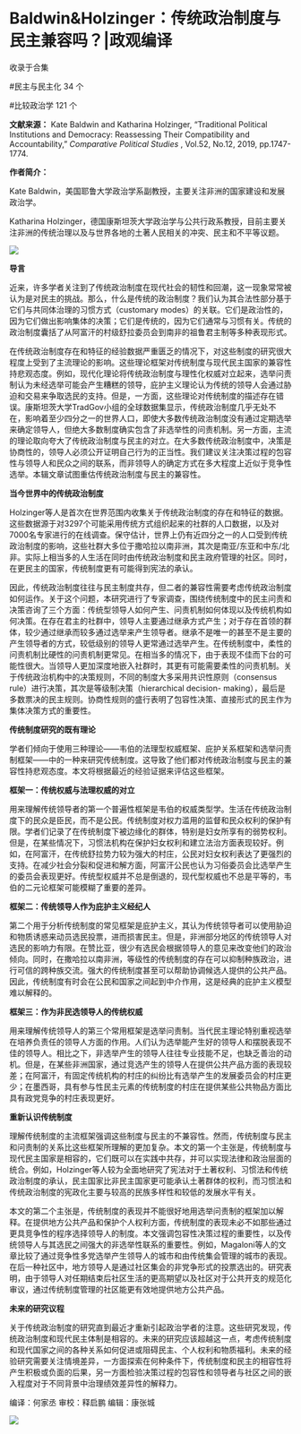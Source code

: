 # Baldwin&Holzinger：传统政治制度与民主兼容吗？|政观编译


收录于合集

#民主与民主化 34 个

#比较政治学 121 个

**文献来源：** Kate Baldwin and Katharina Holzinger, “Traditional Political
Institutions and Democracy: Reassessing Their Compatibility and
Accountability,” _Comparative Political Studies_ , Vol.52, No.12, 2019,
pp.1747-1774.

  

 **作者简介：**

Kate Baldwin，美国耶鲁大学政治学系副教授，主要关注非洲的国家建设和发展政治学。

Katharina
Holzinger，德国康斯坦茨大学政治学与公共行政系教授，目前主要关注非洲的传统治理以及与世界各地的土著人民相关的冲突、民主和不平等议题。

![](/images/200/2.png)

  

  

 **导言**

近来，许多学者关注到了传统政治制度在现代社会的韧性和回潮，这一现象常常被认为是对民主的挑战。那么，什么是传统的政治制度？我们认为其合法性部分基于它们与共同体治理的习惯方式（customary
modes）的关联。它们是政治性的，因为它们做出影响集体的决策；它们是传统的，因为它们通常与习惯有关。传统的政治制度囊括了从阿富汗的村级舒拉委员会到南非的祖鲁君主制等多种表现形式。

  

在传统政治制度存在和特征的经验数据严重匮乏的情况下，对这些制度的研究很大程度上受到了主流理论的影响。这些理论框架对传统制度与现代民主国家的兼容性持悲观态度。例如，现代化理论将传统政治制度与理性化权威对立起来，选举问责制认为未经选举可能会产生糟糕的领导，庇护主义理论认为传统的领导人会通过胁迫和交易来争取选民的支持。但是，一方面，这些理论对传统制度的描述存在错误。康斯坦茨大学TradGov小组的全球数据集显示，传统政治制度几乎无处不在，影响着至少四分之一的世界人口，即使大多数传统政治制度没有通过定期选举来确定领导人，但绝大多数制度确实包含了非选举性的问责机制。另一方面，主流的理论取向夸大了传统政治制度与民主的对立。在大多数传统政治制度中，决策是协商性的，领导人必须公开证明自己行为的正当性。我们建议关注决策过程的包容性与领导人和民众之间的联系，而非领导人的确定方式在多大程度上近似于竞争性选举。本辑文章试图重估传统政治制度与民主的兼容性。

  

 **当今世界中的传统政治制度**

Holzinger等人是首次在世界范围内收集关于传统政治制度的存在和特征的数据。这些数据源于对3297个可能采用传统方式组织起来的社群的人口数据，以及对7000名专家进行的在线调查。保守估计，世界上仍有近四分之一的人口受到传统政治制度的影响，这些社群大多位于撒哈拉以南非洲，其次是南亚/东亚和中东/北非。实际上相当多的人生活在同时由传统政治制度和民主政府管理的社区。同时，在更民主的国家，传统制度更有可能得到宪法的承认。

  

因此，传统政治制度往往与民主制度共存，但二者的兼容性需要考虑传统政治制度如何运作。关于这个问题，本研究进行了专家调查，围绕传统制度中的民主问责和决策咨询了三个方面：传统型领导人如何产生、问责机制如何体现以及传统机构如何决策。在存在君主的社群中，领导人主要通过继承方式产生；对于存在首领的群体，较少通过继承而较多通过选举来产生领导者。继承不是唯一的甚至不是主要的产生领导者的方式，较低级别的领导人更常通过选举产生。在传统制度中，柔性的问责机制比硬性的问责机制更常见。在相当多的情况下，由于表现不佳而下台的可能性很大。当领导人更加深度地嵌入社群时，其更有可能需要柔性的问责机制。关于传统政治机构中的决策规则，不同的制度大多采用共识性原则（consensus
rule）进行决策，其次是等级制决策（hierarchical decision-
making），最后是多数票决的民主规则。协商性规则的盛行表明了包容性决策、直接形式的民主作为集体决策方式的重要性。

  

 **传统制度研究的既有理论**

学者们倾向于使用三种理论——韦伯的法理型权威框架、庇护关系框架和选举问责制框架——中的一种来研究传统制度。这导致了他们都对传统政治制度与民主的兼容性持悲观态度。本文将根据最近的经验证据来评估这些框架。

  

 **框架一：传统权威与法理权威的对立**

  

用来理解传统领导者的第一个普遍性框架是韦伯的权威类型学。生活在传统政治制度下的民众是臣民，而不是公民。传统制度对权力滥用的监督和民众权利的保护有限。学者们记录了在传统制度下被边缘化的群体，特别是妇女所享有的弱势权利。但是，在某些情况下，习惯法机构在保护妇女权利和建立法治方面表现较好。例如，在阿富汗，在传统舒拉势力较为强大的村庄，公民对妇女权利表达了更强烈的支持。在减少社会分裂和促进和解方面，阿富汗公民也认为习俗委员会比选举产生的委员会表现更好。传统型权威并不总是倒退的，现代型权威也不总是平等的，韦伯的二元论框架可能模糊了重要的差异。

  

 **框架二：传统领导人作为庇护主义经纪人**

  

第二个用于分析传统制度的常见框架是庇护主义，其认为传统领导者可以使用胁迫和物质诱惑来动员选民投票，进而损害民主。但是，非洲部分地区的传统领导人对选民的影响力有限。在赞比亚，很少有选民会根据领导人的意见来改变他们的政治倾向。同时，在撒哈拉以南非洲，等级性的传统制度的存在可以抑制种族政治，进行可信的跨种族交流。强大的传统制度甚至可以帮助协调候选人提供的公共产品。因此，传统制度有时会在公民和国家之间起到中介作用，这是经典的庇护主义模型难以解释的。

  

 **框架三：作为非民选领导人的传统权威**

  

用来理解传统领导人的第三个常用框架是选举问责制。当代民主理论特别重视选举在培养负责任的领导人方面的作用。人们认为选举能产生好的领导人和摆脱表现不佳的领导人。相比之下，非选举产生的领导人往往专业技能不足，也缺乏善治的动机。但是，在某些非洲国家，通过竞选产生的领导人在提供公共产品方面的表现较差；在阿富汗，有固定传统机构的村庄的纠纷比有选举产生的发展委员会的村庄更少；在墨西哥，具有参与性民主元素的传统制度的村庄在提供某些公共物品方面比具有政党竞争的村庄表现更好。

  

 **重新认识传统制度**

理解传统制度的主流框架强调这些制度与民主的不兼容性。然而，传统制度与民主和问责制的关系比这些框架所理解的更加复杂。本文的第一个主张是，传统制度与现代民主国家是相容的，它们既可以在实践中共存，并可以实现法律和政治层面的统合。例如，Holzinger等人较为全面地研究了宪法对于土著权利、习惯法和传统政治制度的承认，民主国家比非民主国家更可能承认土著群体的权利，而习惯法和传统政治制度的宪政化主要与较高的民族多样性和较低的发展水平有关。  

  

本文的第二个主张是，传统制度的表现并不能很好地用选举问责制的框架加以解释。在提供地方公共产品和保护个人权利方面，传统制度的表现未必不如那些通过更具竞争性的程序选择领导人的制度。本文强调包容性决策过程的重要性，以及传统领导人与其选民之间强大的非选举性联系的重要性。例如，Magaloni等人的文章比较了通过竞争性多党选举产生领导人的城市和由传统集会管理的城市的表现。在后一种社区中，地方领导人是通过社区集会的非党争形式的投票选出的。研究表明，由于领导人对任期结束后社区生活的更高期望以及社区对于公共开支的规范化审议，通过传统制度管理的社区能更有效地提供地方公共产品。

  

 **未来的研究议程**

关于传统政治制度的研究直到最近才重新引起政治学者的注意。这些研究发现，传统政治制度和现代民主体制是相容的。未来的研究应该超越这一点，考虑传统制度和现代国家之间的各种关系如何促进或阻碍民主、个人权利和物质福利。未来的经验研究需要关注情境差异，一方面探索在何种条件下，传统制度和民主的相容性将产生积极或负面的后果，另一方面检验决策过程的包容性和领导者与社区之间的嵌入程度对于不同背景中治理绩效差异性的解释力。

  

编译：何家丞 审校：释启鹏 编辑：康张城

  

![](/images/200/3.jpeg)

  

